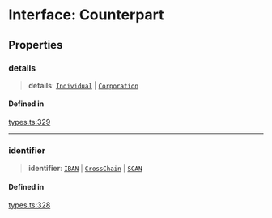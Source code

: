 # Interface: Counterpart

## Properties

### details

> **details**: [`Individual`](/docs/tools/SDK/interfaces/Individual.md) \| [`Corporation`](/docs/tools/SDK/interfaces/Corporation.md)

#### Defined in

[types.ts:329](https://github.com/monerium/js-monorepo/blob/main/packages/sdk/src/types.ts#L329)

***

### identifier

> **identifier**: [`IBAN`](/docs/tools/SDK/interfaces/IBAN.md) \| [`CrossChain`](/docs/tools/SDK/interfaces/CrossChain.md) \| [`SCAN`](/docs/tools/SDK/interfaces/SCAN.md)

#### Defined in

[types.ts:328](https://github.com/monerium/js-monorepo/blob/main/packages/sdk/src/types.ts#L328)
